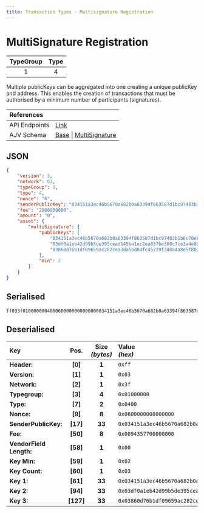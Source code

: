 ```yaml
---
title: Transaction Types - Multisignature Registration
---
```


# MultiSignature Registration

| TypeGroup | Type  |
| :-------: | :---: |
|     1     |   4   |

Multiple publicKeys can be aggregated into one creating a unique publicKey and address. This enables the creation of transactions that must be authorised by a minimum number of participants (signatures).

| References           |                                                                                                                                                                                                                                                    |
| :------------------- | :------------------------------------------------------------------------------------------------------------------------------------------------------------------------------------------------------------------------------------------------- |
| API Endpoints        | [Link](/docs/api/public-rest-api/endpoints/transactions)                                                                                                                                                                                           |
| AJV Schema           | [Base](https://github.com/Solar-network/core/blob/main/packages/crypto/src/transactions/types/schemas.ts#L17-L46) \| [MultiSignature](https://github.com/Solar-network/core/blob/main/packages/crypto/src/transactions/types/schemas.ts#L150-L191) |

## JSON

```json
{
    "version": 3,
    "network": 63,
    "typeGroup": 1,
    "type": 4,
    "nonce": "6",
    "senderPublicKey": "034151a3ec46b5670a682b0a63394f863587d1bc97483b1b6c70eb58e7f0aed192",
    "fee": "2000000000",
    "amount": "0",
    "asset": {
        "multiSignature": {
            "publicKeys": [
                "034151a3ec46b5670a682b0a63394f863587d1bc97483b1b6c70eb58e7f0aed192",
                "03df0a1eb42d99b5de395cead145ba1ec2ea837be308c7ce3a4e8018b7efc7fdb8",
                "03860d76b1df09659ac282cea3da5bd84fc45729f348a4a8e5f802186be72dc17f"
            ],
            "min": 2
        }
    }
}
```

## Serialised

```shell
ff033f0100000004000600000000000000034151a3ec46b5670a682b0a63394f863587d1bc97483b1b6c70eb58e7f0aed1920094357700000000000203034151a3ec46b5670a682b0a63394f863587d1bc97483b1b6c70eb58e7f0aed19203df0a1eb42d99b5de395cead145ba1ec2ea837be308c7ce3a4e8018b7efc7fdb803860d76b1df09659ac282cea3da5bd84fc45729f348a4a8e5f802186be72dc17f
```

## Deserialised

| Key                     |   Pos.    | Size<br/>_(bytes)_ | Value<br/>_(hex)_                                                      |
| :---------------------- | :-------: | :----------------: | :--------------------------------------------------------------------- |
| **Header:**             |  **[0]**  |       **1**        | `0xff`                                                                 |
| **Version:**            |  **[1]**  |       **1**        | `0x03`                                                                 |
| **Network:**            |  **[2]**  |       **1**        | `0x3f`                                                                 |
| **Typegroup:**          |  **[3]**  |       **4**        | `0x01000000`                                                           |
| **Type:**               |  **[7]**  |       **2**        | `0x0400`                                                               |
| **Nonce:**              |  **[9]**  |       **8**        | `0x0600000000000000`                                                   |
| **SenderPublicKey:**    | **[17]**  |       **33**       | `0x034151a3ec46b5670a682b0a63394f863587d1bc97483b1b6c70eb58e7f0aed192` |
| **Fee:**                | **[50]**  |       **8**        | `0x0094357700000000`                                                   |
| **VendorField Length:** | **[58]**  |       **1**        | `0x00`                                                                 |
| **Key Min:**            | **[59]**  |       **1**        | `0x02`                                                                 |
| **Key Count:**          | **[60]**  |       **1**        | `0x03`                                                                 |
| **Key 1:**              | **[61]**  |       **33**       | `0x034151a3ec46b5670a682b0a63394f863587d1bc97483b1b6c70eb58e7f0aed192` |
| **Key 2:**              | **[94]**  |       **33**       | `0x03df0a1eb42d99b5de395cead145ba1ec2ea837be308c7ce3a4e8018b7efc7fdb8` |
| **Key 3:**              | **[127]** |       **33**       | `0x03860d76b1df09659ac282cea3da5bd84fc45729f348a4a8e5f802186be72dc17f` |
